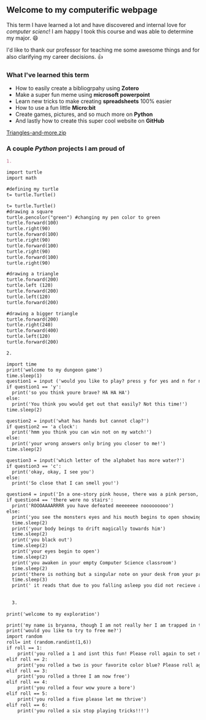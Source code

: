## Welcome to my computerific webpage

This term I have learned a lot and have discovered and internal love for _computer scienc_! I am happy I took this course and was able to determine my major. :smile:

I'd like to thank our professor for teaching me some awesome things and for also clarifying my career decisions. :thumbsup:

### What I've learned this term
- How to easily create a bibliogrpahy using **Zotero** 
- Make a super fun meme using **microsoft powerpoint**
- Learn new tricks to make creating **spreadsheets** 100% easier
- How to use a fun little **Micro:bit**
- Create games, pictures, and so much more on **Python**
- And lastly how to create this super cool website on **GitHub**

[Triangles-and-more.zip](https://github.com/bryjones/BryJonesWebpage/files/1827986/Triangles-and-more.zip)


### A couple _Python_ projects I am proud of
```markdown
1. 

import turtle
import math

#defining my turtle
t= turtle.Turtle()

t= turtle.Turtle()
#drawing a square
turtle.pencolor("green") #changing my pen color to green
turtle.forward(100)
turtle.right(90)
turtle.forward(100)
turtle.right(90)
turtle.forward(100)
turtle.right(90)
turtle.forward(100)
turtle.right(90)

#drawing a triangle
turtle.forward(200)
turtle.left (120)
turtle.forward(200)
turtle.left(120)
turtle.forward(200)

#drawing a bigger triangle
turtle.forward(200)
turtle.right(240)
turtle.forward(400)
turtle.left(120)
turtle.forward(200)

2.

import time
print('welcome to my dungeon game')
time.sleep(1)
question1 = input ('would you like to play? press y for yes and n for no')
if question1 == 'y':
  print('so you think youre brave? HA HA HA')
else:
  print('You think you would get out that easily? Not this time!')
time.sleep(2)

question2 = input('what has hands but cannot clap?')
if question2 == 'a clock':
  print('hmm you think you can win not on my watch!')
else:
  print('your wrong answers only bring you closer to me!')
time.sleep(2)

question3 = input('which letter of the alphabet has more water?')
if question3 == 'c':
  print('okay, okay, I see you')
else:
  print('So close that I can smell you!')

question4 = input('In a one-story pink house, there was a pink person, a pink cat, a pink fish, a pink computer, a pink chair, a pink table, a pink telephone, a pink shower– everything was pink! What color were the stairs?')
if question4 == 'there were no stairs':
  print('ROOOAAAARRRR you have defeated meeeeeee nooooooooo')
else: 
  print('you see the monsters eyes and his mouth begins to open showing his sharp white teeth')
  time.sleep(2)
  print('your body beings to drift magically towards him')
  time.sleep(2)
  print('you black out')
  time.sleep(2)
  print('your eyes begin to open')
  time.sleep(2)
  print('you awaken in your empty Computer Science classroom')
  time.sleep(2)
  print('there is nothing but a singular note on your desk from your professor')
  time.sleep(3)
  print(' it reads that due to you falling asleep you did not recieve attendance or participation credit for this day')
  
  
  3.
  
print('welcome to my exploration')

print('my name is bryanna, though I am not really her I am trapped in this program please roll correctly to set me free')
print('would you like to try to free me?')
import random
roll= int (random.randint(1,6))
if roll == 1:
    print('you rolled a 1 and isnt this fun! Please roll again to set me free.')
elif roll == 2:
    print('you rolled a two is your favorite color blue? Please roll again to set me free')
elif roll == 3:
    print('you rolled a three I am now free')
elif roll == 4:
    print('you rolled a four wow youre a bore')
elif roll == 5:
    print('you rolled a five please let me thrive')
elif roll == 6:
    print('you rolled a six stop playing tricks!!!')
```

    
  
